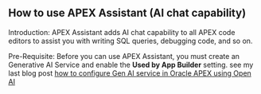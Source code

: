 ## How to use APEX Assistant (AI chat capability)

Introduction:
APEX Assistant adds AI chat capability to all APEX code editors to assist you with writing SQL queries, debugging code, and so on.

Pre-Requisite:
Before you can use APEX Assistant, you must create an Generative AI Service and enable the **Used by App Builder** setting.
see my last blog post [how to configure Gen AI service in Oracle APEX using Open AI](https://mksingla.github.io/2024/08/26/How-to-configure-Gen-AI-service-in-Oracle-APEX-using-OpenAI.html)

